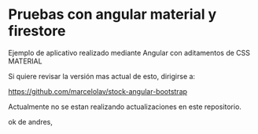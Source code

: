 # Pruebas con angular material y firestore

Ejemplo de aplicativo realizado mediante Angular con aditamentos de CSS MATERIAL 

Si quiere revisar la versión mas actual de esto,  dirigirse a:

https://github.com/marcelolav/stock-angular-bootstrap

Actualmente no se estan realizando actualizaciones en este repositorio.

ok de andres,
